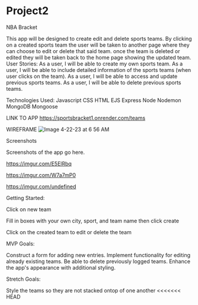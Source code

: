 # Project2
NBA Bracket

This app will be designed to create edit and delete sports teams. By clicking on a created sports team the user will be taken to another page where they can choose to edit or delete that said team. once the team is deleted or edited they will be taken back to the home page showing the updated team.
User Stories:
As a user, I will be able to create my own sports team.
As a user, I will be able to include detailed information of the sports teams (when user clicks on the team).
As a user, I will be able to access and update previous sports teams.
As a user, I will be able to delete previous sports teams.

Technologies Used:
Javascript
CSS
HTML
EJS
Express
Node
Nodemon
MongoDB
Mongoose


LINK TO APP
https://sportsbracket1.onrender.com/teams

WIREFRAME
![Image 4-22-23 at 6 56 AM](https://user-images.githubusercontent.com/122856513/233784647-c3ad7af6-17ec-41d5-ab82-91f244754877.JPEG)

Screenshots

Screenshots of the app go here.

https://imgur.com/E5ElRbq

https://imgur.com/W7a7mP0

https://imgur.com/undefined

Getting Started:

Click on new team

Fill in boxes with your own city, sport, and team name then click create

Click on the created team to edit or delete the team

MVP Goals:

Construct a form for adding new entries.
Implement functionality for editing already existing teams.
Be able to delete previously logged teams.
Enhance the app's appearance with additional styling.

Stretch Goals:

Style the teams so they are not stacked ontop of one another
<<<<<<< HEAD
